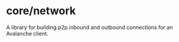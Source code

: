 # core/network

A library for building p2p inbound and outbound connections for an Avalanche client. 
